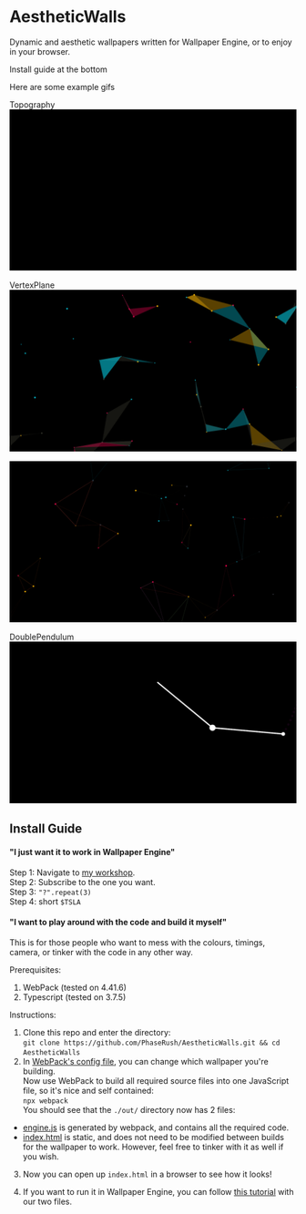 # AestheticWalls
Dynamic and aesthetic wallpapers written for Wallpaper Engine, or to enjoy in your browser.

Install guide at the bottom

Here are some example gifs

Topography
![Resembles a topographical map as time -> inf](demogifs/Topography.gif)

VertexPlane
![This took too long to optimize...](demogifs/VertexPlaneTriangle.gif)

![This took too long to optimize...](demogifs/VertexPlaneWire.gif)

DoublePendulum
![Thanks gonk for tagging along](demogifs/DoublePendulum.gif)


## Install Guide
#### "I just want it to work in Wallpaper Engine"
Step 1: Navigate to [my workshop](https://steamcommunity.com/id/NegativeOneKelvin/myworkshopfiles/). \
Step 2: Subscribe to the one you want. \
Step 3: `"?".repeat(3)` \
Step 4: short `$TSLA`

#### "I want to play around with the code and build it myself"
This is for those people who want to mess with the colours, timings, camera, or tinker with the code in any other way.

Prerequisites:
1. WebPack (tested on 4.41.6)
2. Typescript (tested on 3.7.5)

Instructions:
1. Clone this repo and enter the directory: \
`git clone https://github.com/PhaseRush/AestheticWalls.git && cd AestheticWalls`
2. In [WebPack's config file](./webpack.config.js), you can change which wallpaper you're building. \
Now use WebPack to build all required source files into one JavaScript file, so it's nice and self contained: \
`npx webpack` \
You should see that the `./out/` directory now has 2 files:
* [engine.js](./out/engine.js) is generated by webpack, and contains all the required code.
* [index.html](./out/index.html) is static, and does not need to be modified between builds for the wallpaper to work. However, feel free to tinker with it as well if you wish.

3. Now you can open up `index.html` in a browser to see how it looks!

4. If you want to run it in Wallpaper Engine, you can follow [this tutorial](https://www.youtube.com/watch?v=f0uP-e-1YJ4) with our two files.
